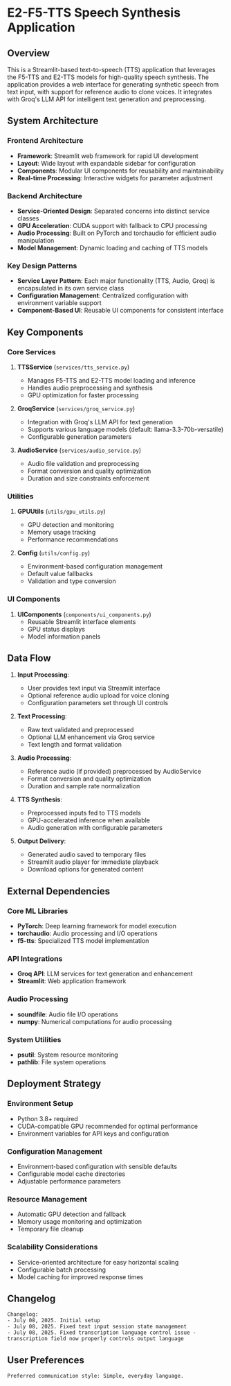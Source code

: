 # E2-F5-TTS Speech Synthesis Application

## Overview

This is a Streamlit-based text-to-speech (TTS) application that leverages the F5-TTS and E2-TTS models for high-quality speech synthesis. The application provides a web interface for generating synthetic speech from text input, with support for reference audio to clone voices. It integrates with Groq's LLM API for intelligent text generation and preprocessing.

## System Architecture

### Frontend Architecture
- **Framework**: Streamlit web framework for rapid UI development
- **Layout**: Wide layout with expandable sidebar for configuration
- **Components**: Modular UI components for reusability and maintainability
- **Real-time Processing**: Interactive widgets for parameter adjustment

### Backend Architecture
- **Service-Oriented Design**: Separated concerns into distinct service classes
- **GPU Acceleration**: CUDA support with fallback to CPU processing
- **Audio Processing**: Built on PyTorch and torchaudio for efficient audio manipulation
- **Model Management**: Dynamic loading and caching of TTS models

### Key Design Patterns
- **Service Layer Pattern**: Each major functionality (TTS, Audio, Groq) is encapsulated in its own service class
- **Configuration Management**: Centralized configuration with environment variable support
- **Component-Based UI**: Reusable UI components for consistent interface

## Key Components

### Core Services

1. **TTSService** (`services/tts_service.py`)
   - Manages F5-TTS and E2-TTS model loading and inference
   - Handles audio preprocessing and synthesis
   - GPU optimization for faster processing

2. **GroqService** (`services/groq_service.py`)
   - Integration with Groq's LLM API for text generation
   - Supports various language models (default: llama-3.3-70b-versatile)
   - Configurable generation parameters

3. **AudioService** (`services/audio_service.py`)
   - Audio file validation and preprocessing
   - Format conversion and quality optimization
   - Duration and size constraints enforcement

### Utilities

1. **GPUUtils** (`utils/gpu_utils.py`)
   - GPU detection and monitoring
   - Memory usage tracking
   - Performance recommendations

2. **Config** (`utils/config.py`)
   - Environment-based configuration management
   - Default value fallbacks
   - Validation and type conversion

### UI Components

1. **UIComponents** (`components/ui_components.py`)
   - Reusable Streamlit interface elements
   - GPU status displays
   - Model information panels

## Data Flow

1. **Input Processing**:
   - User provides text input via Streamlit interface
   - Optional reference audio upload for voice cloning
   - Configuration parameters set through UI controls

2. **Text Processing**:
   - Raw text validated and preprocessed
   - Optional LLM enhancement via Groq service
   - Text length and format validation

3. **Audio Processing**:
   - Reference audio (if provided) preprocessed by AudioService
   - Format conversion and quality optimization
   - Duration and sample rate normalization

4. **TTS Synthesis**:
   - Preprocessed inputs fed to TTS models
   - GPU-accelerated inference when available
   - Audio generation with configurable parameters

5. **Output Delivery**:
   - Generated audio saved to temporary files
   - Streamlit audio player for immediate playback
   - Download options for generated content

## External Dependencies

### Core ML Libraries
- **PyTorch**: Deep learning framework for model execution
- **torchaudio**: Audio processing and I/O operations
- **f5-tts**: Specialized TTS model implementation

### API Integrations
- **Groq API**: LLM services for text generation and enhancement
- **Streamlit**: Web application framework

### Audio Processing
- **soundfile**: Audio file I/O operations
- **numpy**: Numerical computations for audio processing

### System Utilities
- **psutil**: System resource monitoring
- **pathlib**: File system operations

## Deployment Strategy

### Environment Setup
- Python 3.8+ required
- CUDA-compatible GPU recommended for optimal performance
- Environment variables for API keys and configuration

### Configuration Management
- Environment-based configuration with sensible defaults
- Configurable model cache directories
- Adjustable performance parameters

### Resource Management
- Automatic GPU detection and fallback
- Memory usage monitoring and optimization
- Temporary file cleanup

### Scalability Considerations
- Service-oriented architecture for easy horizontal scaling
- Configurable batch processing
- Model caching for improved response times

## Changelog

```
Changelog:
- July 08, 2025. Initial setup
- July 08, 2025. Fixed text input session state management
- July 08, 2025. Fixed transcription language control issue - transcription field now properly controls output language
```

## User Preferences

```
Preferred communication style: Simple, everyday language.
```